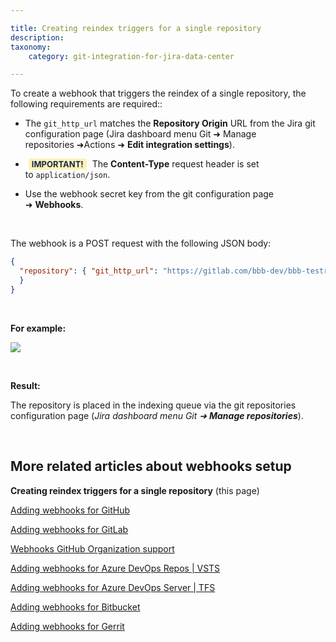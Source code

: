 ```yaml
---

title: Creating reindex triggers for a single repository
description:
taxonomy:
    category: git-integration-for-jira-data-center

---
```


To create a webhook that triggers the reindex of a single repository, the following requirements are required::

*   The `git_http_url` matches the **Repository Origin** URL from the Jira git configuration page (Jira dashboard menu Git ➜ Manage repositories ➜Actions ➜ **Edit integration settings**).

*   <b style='background-color:#FFF1B6; padding:1px 5px; color:#172A4C; border-radius:3px; margin: 0 5px; font-size: small;'>IMPORTANT!</b> The **Content-Type** request header is set to `application/json`.

*   Use the webhook secret key from the git configuration page ➜ **Webhooks**.

<br>

The webhook is a POST request with the following JSON body:

```json
{
  "repository": { "git_http_url": "https://gitlab.com/bbb-dev/bbb-testrepo.git" 
  }
}
```

<br>

**For example:**

![](/wp-content/uploads/gij-webhook-reindex-post-api-json.png)

<br>

**Result:**

The repository is placed in the indexing queue via the git repositories configuration page (_Jira dashboard menu Git ➜ **Manage repositories**_).

<br>

## More related articles about webhooks setup

**Creating reindex triggers for a single repository** (this page)

[Adding webhooks for GitHub](/git-integration-for-jira-data-center/Adding-Webhooks-for-GitHub-gij-self-managed)

[Adding webhooks for GitLab](/git-integration-for-jira-data-center/Adding-Webhooks-for-GitLab-gij-self-managed)

[Webhooks GitHub Organization support](/git-integration-for-jira-data-center/Webhooks-GitHub-Organization-Support-gij-self-managed)

[Adding webhooks for Azure DevOps Repos \| VSTS](/git-integration-for-jira-data-center/Adding-Webhooks-for-Azure-DevOps-Repos-VSTS-gij-self-managed)

[Adding webhooks for Azure DevOps Server \| TFS](/git-integration-for-jira-data-center/Adding-Webhooks-for-Azure-DevOps-Server-TFS-gij-self-managed)

[Adding webhooks for Bitbucket](/git-integration-for-jira-data-center/Adding-Webhooks-for-Bitbucket-gij-self-managed)

[Adding webhooks for Gerrit](/git-integration-for-jira-data-center/adding-webhooks-for-gerrit-gij-self-managed)

